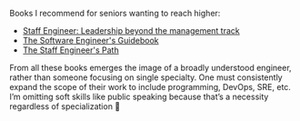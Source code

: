 Books I recommend for seniors wanting to reach higher:

- [Staff Engineer: Leadership beyond the management track](https://amzn.to/3BRcjKK)
- [The Software Engineer's Guidebook](https://amzn.to/4ha0fnX)
- [The Staff Engineer's Path](https://amzn.to/4eK9cmi)

From all these books emerges the image of a broadly understood engineer, rather than someone focusing on single specialty. One must consistently expand the scope of their work to include programming, DevOps, SRE, etc. I’m omitting soft skills like public speaking because that’s a necessity regardless of specialization 🙂
